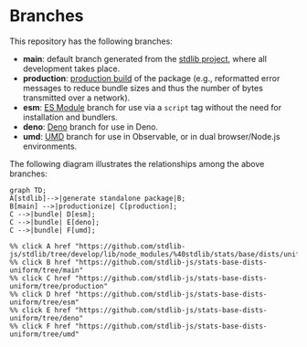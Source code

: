 <!--

@license Apache-2.0

Copyright (c) 2022 The Stdlib Authors.

Licensed under the Apache License, Version 2.0 (the "License");
you may not use this file except in compliance with the License.
You may obtain a copy of the License at

    http://www.apache.org/licenses/LICENSE-2.0

Unless required by applicable law or agreed to in writing, software
distributed under the License is distributed on an "AS IS" BASIS,
WITHOUT WARRANTIES OR CONDITIONS OF ANY KIND, either express or implied.
See the License for the specific language governing permissions and
limitations under the License.

-->

# Branches

This repository has the following branches:

-   **main**: default branch generated from the [stdlib project][stdlib-url], where all development takes place.
-   **production**: [production build][production-url] of the package (e.g., reformatted error messages to reduce bundle sizes and thus the number of bytes transmitted over a network).
-   **esm**: [ES Module][esm-url] branch for use via a `script` tag without the need for installation and bundlers.
-   **deno**: [Deno][deno-url] branch for use in Deno.
-   **umd**: [UMD][umd-url] branch for use in Observable, or in dual browser/Node.js environments.

The following diagram illustrates the relationships among the above branches:

```mermaid
graph TD;
A[stdlib]-->|generate standalone package|B;
B[main] -->|productionize| C[production];
C -->|bundle| D[esm];
C -->|bundle| E[deno];
C -->|bundle| F[umd];

%% click A href "https://github.com/stdlib-js/stdlib/tree/develop/lib/node_modules/%40stdlib/stats/base/dists/uniform"
%% click B href "https://github.com/stdlib-js/stats-base-dists-uniform/tree/main"
%% click C href "https://github.com/stdlib-js/stats-base-dists-uniform/tree/production"
%% click D href "https://github.com/stdlib-js/stats-base-dists-uniform/tree/esm"
%% click E href "https://github.com/stdlib-js/stats-base-dists-uniform/tree/deno"
%% click F href "https://github.com/stdlib-js/stats-base-dists-uniform/tree/umd"
```

[stdlib-url]: https://github.com/stdlib-js/stdlib/tree/develop/lib/node_modules/%40stdlib/stats/base/dists/uniform
[production-url]: https://github.com/stdlib-js/stats-base-dists-uniform/tree/production
[deno-url]: https://github.com/stdlib-js/stats-base-dists-uniform/tree/deno
[umd-url]: https://github.com/stdlib-js/stats-base-dists-uniform/tree/umd
[esm-url]: https://github.com/stdlib-js/stats-base-dists-uniform/tree/esm